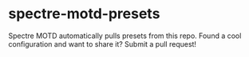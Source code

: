 # spectre-motd-presets
Spectre MOTD automatically pulls presets from this repo. Found a cool configuration and want to share it? Submit a pull request!
